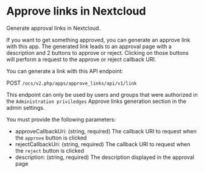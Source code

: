 # Approve links in Nextcloud

Generate approval links in Nextcloud.

If you want to get something approved, you can generate an approve link with this app.
The generated link leads to an approval page with a description and 2 buttons to approve or reject.
Clicking on those buttons will perform a request to the approve or reject callback URI.

You can generate a link with this API endpoint:

POST `/ocs/v2.php/apps/approve_links/api/v1/link`

This endpoint can only be used by users and groups that were authorized in the `Administration priviledges`
Approve links generation section in the admin settings.

You must provide the following parameters:

* approveCallbackUri: (string, required) The callback URI to request when the `approve` button is clicked
* rejectCallbackUri: (string, required) The callback URI to request when the `reject` button is clicked
* description: (string, required) The description displayed in the approval page
